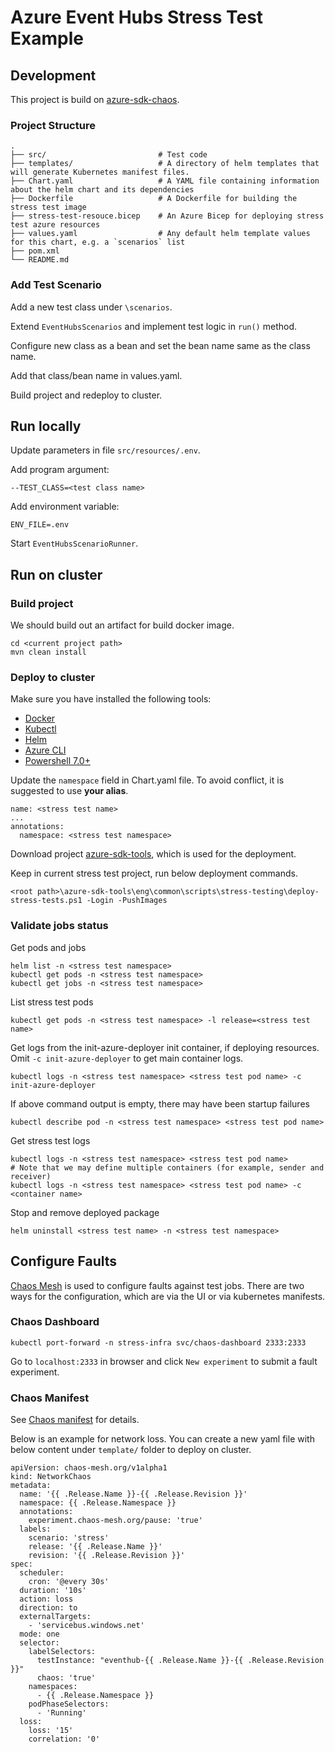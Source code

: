 # Azure Event Hubs Stress Test Example

## Development

This project is build on [azure-sdk-chaos](https://github.com/Azure/azure-sdk-tools/blob/main/tools/stress-cluster/chaos/README.md). 

### Project Structure

```
.
├── src/                         # Test code
├── templates/                   # A directory of helm templates that will generate Kubernetes manifest files.
├── Chart.yaml                   # A YAML file containing information about the helm chart and its dependencies
├── Dockerfile                   # A Dockerfile for building the stress test image
├── stress-test-resouce.bicep    # An Azure Bicep for deploying stress test azure resources
├── values.yaml                  # Any default helm template values for this chart, e.g. a `scenarios` list
├── pom.xml
└── README.md
```

### Add Test Scenario

Add a new test class under `\scenarios`.

Extend `EventHubsScenarios` and implement test logic in `run()` method. 

Configure new class as a bean and set the bean name same as the class name. 

Add that class/bean name in values.yaml.

Build project and redeploy to cluster.


## Run locally

Update parameters in file `src/resources/.env`.

Add program argument:

  ```shell
  --TEST_CLASS=<test class name>
  ```

Add environment variable:

  ```shell
  ENV_FILE=.env
  ```

Start `EventHubsScenarioRunner`.

## Run on cluster

### Build project

We should build out an artifact for build docker image.

```
cd <current project path>
mvn clean install
```

### Deploy to cluster

Make sure you have installed the following tools:
- [Docker](https://docs.docker.com/get-docker/)
- [Kubectl](https://kubernetes.io/docs/tasks/tools/#kubectl)
- [Helm](https://helm.sh/docs/intro/install/)
- [Azure CLI](https://docs.microsoft.com/en-us/cli/azure/install-azure-cli)
- [Powershell 7.0+](https://docs.microsoft.com/en-us/powershell/scripting/install/installing-powershell?view=powershell-7) 

Update the `namespace` field in Chart.yaml file. To avoid conflict, it is suggested to use **your alias**.
```shell
name: <stress test name>
...
annotations:
  namespace: <stress test namespace>
```

Download project [azure-sdk-tools](https://github.com/Azure/azure-sdk-tools), which is used for the deployment.

Keep in current stress test project, run below deployment commands.

```shell
<root path>\azure-sdk-tools\eng\common\scripts\stress-testing\deploy-stress-tests.ps1 -Login -PushImages
```

### Validate jobs status

Get pods and jobs 

```shell
helm list -n <stress test namespace>
kubectl get pods -n <stress test namespace>
kubectl get jobs -n <stress test namespace>
```

List stress test pods
```shell
kubectl get pods -n <stress test namespace> -l release=<stress test name>
```

Get logs from the init-azure-deployer init container, if deploying resources. Omit `-c init-azure-deployer` to get main container logs.

```shell
kubectl logs -n <stress test namespace> <stress test pod name> -c init-azure-deployer
```

If above command output is empty, there may have been startup failures
```shell
kubectl describe pod -n <stress test namespace> <stress test pod name>
```

Get stress test logs
```shell
kubectl logs -n <stress test namespace> <stress test pod name>
# Note that we may define multiple containers (for example, sender and receiver)
kubectl logs -n <stress test namespace> <stress test pod name> -c <container name>
```

Stop and remove deployed package
```shell
helm uninstall <stress test name> -n <stress test namespace>
```
## Configure Faults

[Chaos Mesh](https://chaos-mesh.org/) is used to configure faults against test jobs. There are two ways for the configuration, which are via the UI or via kubernetes manifests.

### Chaos Dashboard

```shell
kubectl port-forward -n stress-infra svc/chaos-dashboard 2333:2333
```
Go to `localhost:2333` in browser and click `New experiment` to submit a fault experiment.

### Chaos Manifest

See [Chaos manifest](https://github.com/Azure/azure-sdk-tools/blob/main/tools/stress-cluster/chaos/README.md#chaos-manifest) for details.

Below is an example for network loss. You can create a new yaml file with below content under `template/` folder to deploy on cluster.
```shell
apiVersion: chaos-mesh.org/v1alpha1
kind: NetworkChaos
metadata:
  name: '{{ .Release.Name }}-{{ .Release.Revision }}'
  namespace: {{ .Release.Namespace }}
  annotations:
    experiment.chaos-mesh.org/pause: 'true'
  labels:
    scenario: 'stress'
    release: '{{ .Release.Name }}'
    revision: '{{ .Release.Revision }}'
spec:
  scheduler:
    cron: '@every 30s'
  duration: '10s'
  action: loss
  direction: to
  externalTargets:
    - 'servicebus.windows.net'
  mode: one
  selector:
    labelSelectors:
      testInstance: "eventhub-{{ .Release.Name }}-{{ .Release.Revision }}"
      chaos: 'true'
    namespaces:
      - {{ .Release.Namespace }}
    podPhaseSelectors:
      - 'Running'
  loss:
    loss: '15'
    correlation: '0'
```




